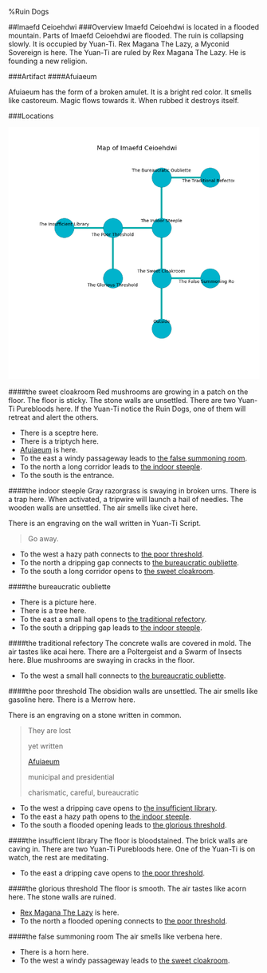 %Ruin Dogs

##Imaefd Ceioehdwi
###Overview
Imaefd Ceioehdwi is located in a flooded mountain. Parts of Imaefd Ceioehdwi are flooded. The ruin is collapsing slowly. It is occupied by Yuan-Ti. <a name="Rex-Magana-The-Lazy"></a>Rex Magana The Lazy, a Myconid Sovereign is here. The Yuan-Ti are ruled by Rex Magana The Lazy. He  is founding a new religion. 



###Artifact
####<a name="Afuiaeum"></a>Afuiaeum


Afuiaeum has the form of a broken amulet. It is a bright red color. It smells like castoreum. Magic flows towards it. When rubbed it destroys itself. 





###Locations


![](../v2/images/Imaefd-Ceioehdwi.png)

####<a name="the-sweet-cloakroom"></a>the sweet cloakroom
Red mushrooms are growing in a patch on the floor. The floor is sticky. The stone walls are unsettled. There are two Yuan-Ti Purebloods here. If the Yuan-Ti notice the Ruin Dogs, one of them will retreat and alert the others. 



* There is a sceptre here.
* There is a triptych here.
* [Afuiaeum](#Afuiaeum) is here.
* To the east a windy passageway leads to [the false summoning room](#the-false-summoning-room).
* To the north a long corridor leads to [the indoor steeple](#the-indoor-steeple).
* To the south is the entrance.


####<a name="the-indoor-steeple"></a>the indoor steeple
Gray razorgrass is swaying in broken urns. There is a trap here. When activated, a tripwire will launch a hail of needles. The wooden walls are unsettled. The air smells like civet here. 

There is an engraving on the wall written in Yuan-Ti Script. 

> Go away.
>


* To the west a hazy path connects to [the poor threshold](#the-poor-threshold).
* To the north a dripping gap connects to [the bureaucratic oubliette](#the-bureaucratic-oubliette).
* To the south a long corridor opens to [the sweet cloakroom](#the-sweet-cloakroom).


####<a name="the-bureaucratic-oubliette"></a>the bureaucratic oubliette




* There is a picture here.
* There is a tree here.
* To the east a small hall opens to [the traditional refectory](#the-traditional-refectory).
* To the south a dripping gap leads to [the indoor steeple](#the-indoor-steeple).


####<a name="the-traditional-refectory"></a>the traditional refectory
The concrete walls are covered in mold. The air tastes like acai here. There are a Poltergeist and a Swarm of Insects here. Blue mushrooms are swaying in cracks in the floor. 



* To the west a small hall connects to [the bureaucratic oubliette](#the-bureaucratic-oubliette).


####<a name="the-poor-threshold"></a>the poor threshold
The obsidion walls are unsettled. The air smells like gasoline here. There is a Merrow here. 

There is an engraving on a stone written in common. 

> They are lost
>
> yet written
>
> [Afuiaeum](#Afuiaeum)
>
> municipal and presidential
>
> charismatic, careful, bureaucratic
>


* To the west a dripping cave opens to [the insufficient library](#the-insufficient-library).
* To the east a hazy path opens to [the indoor steeple](#the-indoor-steeple).
* To the south a flooded opening leads to [the glorious threshold](#the-glorious-threshold).


####<a name="the-insufficient-library"></a>the insufficient library
The floor is bloodstained. The brick walls are caving in. There are two Yuan-Ti Purebloods here. One of the Yuan-Ti is on watch, the rest are meditating. 



* To the east a dripping cave opens to [the poor threshold](#the-poor-threshold).


####<a name="the-glorious-threshold"></a>the glorious threshold
The floor is smooth. The air tastes like acorn here. The stone walls are ruined. 



* [Rex Magana The Lazy](#Rex-Magana-The-Lazy) is here.
* To the north a flooded opening connects to [the poor threshold](#the-poor-threshold).


####<a name="the-false-summoning-room"></a>the false summoning room
The air smells like verbena here. 



* There is a horn here.
* To the west a windy passageway leads to [the sweet cloakroom](#the-sweet-cloakroom).


